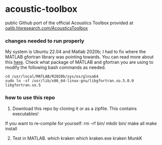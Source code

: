 # acoustic-toolbox
public Github port of the official Acoustics Toolbox provided at [oalib.hlsresearch.com/AcousticsToolbox](https://oalib.hlsresearch.com/AcousticsToolbox)

### changes needed to run properly
My system is Ubuntu 22.04 and Matlab 2020b; I had to fix where the MATLAB gfortran library was pointing towards. You can read more about this [here](https://stackoverflow.com/questions/9628273/libgfortran-version-gfortran-1-4-not-found). Check what package of MATLAB and gfortran you are using to modify the following bash commands as needed.

	cd /usr/local/MATLAB/R2020b/sys/os/glnxa64
	sudo ln -sf /usr/lib/x86_64-linux-gnu/libgfortran.so.5.0.0 libgfortran.so.5

### how to use this repo

1. Download this repo by cloning it or as a zipfile. This contains executables!

If you want to re-compile for yourself:
	rm -rf bin/
	mkdir bin/
	make all
	make install

2. Test in MATLAB.
	which kraken
	which kraken.exe
	kraken MunkK